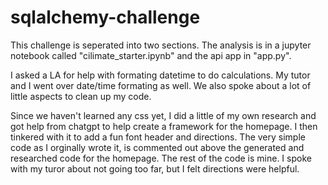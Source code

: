 # sqlalchemy-challenge

This challenge is seperated into two sections. The analysis is in a jupyter notebook called "cilimate_starter.ipynb" and the api app in "app.py". 

I asked a LA for help with formating datetime to do calculations. My tutor and I went over date/time formating as well. We also spoke about a lot of little aspects to clean up my code.  

Since we haven't learned any css yet, I did a little of my own research and got help from chatgpt to help create a framework for the homepage. I then tinkered with it to add a fun font header and directions. The very simple code as I orginally wrote it, is commented out above the generated and researched code for the homepage. The rest of the code is mine. I spoke with my turor about not going too far, but I felt directions were helpful.
